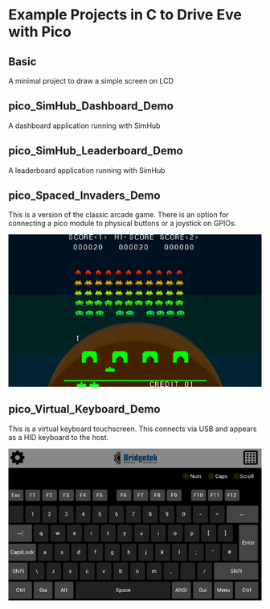 # Example Projects in C to Drive Eve with Pico
## Basic 
A minimal project to draw a simple screen on LCD

## pico_SimHub_Dashboard_Demo

A dashboard application running with SimHub

## pico_SimHub_Leaderboard_Demo

A leaderboard application running with SimHub

## pico_Spaced_Invaders_Demo 

This is a version of the classic arcade game. There is an option for connecting a pico module to physical buttons or a joystick on GPIOs.

![Invaders Screenshot](./pico_Spaced_Invaders_Demo/invaders.jpg)

## pico_Virtual_Keyboard_Demo 

This is a virtual keyboard touchscreen. This connects via USB and appears as a HID keyboard to the host.

![Keyboard Screenshot](./pico_Virtual_Keyboard_Demo/keyboard.jpg)
